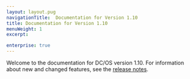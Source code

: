 ```yaml
---
layout: layout.pug
navigationTitle:  Documentation for Version 1.10
title: Documentation for Version 1.10
menuWeight: 1
excerpt:

enterprise: true
---
```


Welcome to the documentation for DC/OS version 1.10. For information about new and changed features, see the [release notes](/1.10/release-notes/).
